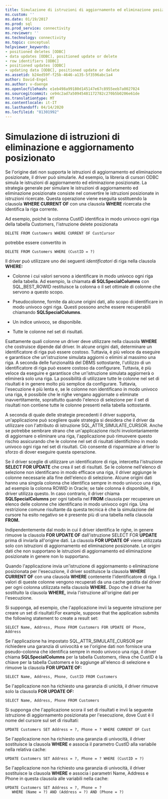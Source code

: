 ```yaml
---
title: Simulazione di istruzioni di aggiornamento ed eliminazione posizionate Documenti Microsoft
ms.custom: ''
ms.date: 01/19/2017
ms.prod: sql
ms.prod_service: connectivity
ms.reviewer: ''
ms.technology: connectivity
ms.topic: conceptual
helpviewer_keywords:
- positioned deletes [ODBC]
- data updates [ODBC], positioned update or delete
- row identifiers [ODBC]
- positioned updates [ODBC]
- updating data [ODBC], positioned update or delete
ms.assetid: b24ed59f-f25b-4646-a135-5f3596abc1a4
author: David-Engel
ms.author: v-daenge
ms.openlocfilehash: e1eb498a99180d145147e67c8955eeb7a0027024
ms.sourcegitcommit: ce94c2ad7a50945481172782c270b5b0206e61de
ms.translationtype: MT
ms.contentlocale: it-IT
ms.lasthandoff: 04/14/2020
ms.locfileid: "81301992"
---
```

# <a name="simulating-positioned-update-and-delete-statements"></a>Simulazione di istruzioni di eliminazione e aggiornamento posizionato
Se l'origine dati non supporta le istruzioni di aggiornamento ed eliminazione posizionate, il driver può simularle. Ad esempio, la libreria di cursori ODBC simula le istruzioni di aggiornamento ed eliminazione posizionate. La strategia generale per simulare le istruzioni di aggiornamento ed eliminazione posizionate consiste nel convertire le istruzioni posizionate in istruzioni ricercate. Questa operazione viene eseguita sostituendo la clausola **WHERE CURRENT OF** con una clausola **WHERE** ricercata che identifica la riga corrente.  
  
 Ad esempio, poiché la colonna CustID identifica in modo univoco ogni riga della tabella Customers, l'istruzione delete posizionata  
  
```  
DELETE FROM Customers WHERE CURRENT OF CustCursor  
```  
  
 potrebbe essere convertito in  
  
```  
DELETE FROM Customers WHERE (CustID = ?)  
```  
  
 Il driver può utilizzare uno dei seguenti *identificatori* di riga nella clausola **WHERE:**  
  
-   Colonne i cui valori servono a identificare in modo univoco ogni riga della tabella. Ad esempio, la chiamata **di SQLSpecialColumns** con SQL_BEST_ROWID restituisce la colonna o il set ottimale di colonne che servono a questo scopo.  
  
-   Pseudocolonne, fornite da alcune origini dati, allo scopo di identificare in modo univoco ogni riga. Questi possono anche essere recuperabili chiamando **SQLSpecialColumns**.  
  
-   Un indice univoco, se disponibile.  
  
-   Tutte le colonne nel set di risultati.  
  
 Esattamente quali colonne un driver deve utilizzare nella clausola **WHERE** che costruisce dipende dal driver. In alcune origini dati, determinare un identificatore di riga può essere costoso. Tuttavia, è più veloce da eseguire e garantisce che un'istruzione simulata aggiorni o elimini al massimo una riga. A seconda delle funzionalità del DBMS sottostante, l'utilizzo di un identificatore di riga può essere costoso da configurare. Tuttavia, è più veloce da eseguire e garantisce che un'istruzione simulata aggiornerà o eliminerà solo una riga. La possibilità di utilizzare tutte le colonne nel set di risultati è in genere molto più semplice da configurare. Tuttavia, l'esecuzione è più lenta e, se le colonne non identificano in modo univoco una riga, è possibile che le righe vengano aggiornate o eliminate inavvertitamente, soprattutto quando l'elenco di selezione per il set di risultati non contiene tutte le colonne presenti nella tabella sottostante.  
  
 A seconda di quale delle strategie precedenti il driver supporta, un'applicazione può scegliere quale strategia si desidera che il driver da utilizzare con l'attributo di istruzione SQL_ATTR_SIMULATE_CURSOR. Anche se potrebbe sembrare strano che un'applicazione rischi involontariamente di aggiornare o eliminare una riga, l'applicazione può rimuovere questo rischio assicurando che le colonne nel set di risultati identifichino in modo univoco ogni riga nel set di risultati. Ciò consente di risparmiare al driver lo sforzo di dover eseguire questa operazione.  
  
 Se il driver sceglie di utilizzare un identificatore di riga, intercetta l'istruzione **SELECT FOR UPDATE** che crea il set di risultati. Se le colonne nell'elenco di selezione non identificano in modo efficace una riga, il driver aggiunge le colonne necessarie alla fine dell'elenco di selezione. Alcune origini dati hanno una singola colonna che identifica sempre in modo univoco una riga, ad esempio la colonna ROWID in Oracle; se tale colonna è disponibile, il driver utilizza questo. In caso contrario, il driver chiama **SQLSpecialColumns** per ogni tabella nel **FROM** clausola per recuperare un elenco delle colonne che identificano in modo univoco ogni riga. Una restrizione comune risultante da questa tecnica è che la simulazione del cursore ha esito negativo se è presente più di una tabella nella clausola **FROM.**  
  
 Indipendentemente dal modo in cui il driver identifica le righe, in genere rimuove la clausola **FOR UPDATE OF** dall'istruzione SELECT FOR **UPDATE** prima di inviarla all'origine dati. La clausola **FOR UPDATE OF** viene utilizzata solo con istruzioni di aggiornamento ed eliminazione posizionate. Le origini dati che non supportano le istruzioni di aggiornamento ed eliminazione posizionate in genere non lo supportano.  
  
 Quando l'applicazione invia un'istruzione di aggiornamento o eliminazione posizionata per l'esecuzione, il driver sostituisce la clausola **WHERE CURRENT OF** con una clausola **WHERE** contenente l'identificatore di riga. I valori di queste colonne vengono recuperati da una cache gestita dal driver per ogni colonna utilizzata nella clausola **WHERE.** Dopo che il driver ha sostituito la clausola **WHERE,** invia l'istruzione all'origine dati per l'esecuzione.  
  
 Si supponga, ad esempio, che l'applicazione invii la seguente istruzione per creare un set di risultati:For example, suppose that the application submits the following statement to create a result set:  
  
```  
SELECT Name, Address, Phone FROM Customers FOR UPDATE OF Phone, Address  
```  
  
 Se l'applicazione ha impostato SQL_ATTR_SIMULATE_CURSOR per richiedere una garanzia di univocità e se l'origine dati non fornisce una pseudo-colonna che identifica sempre in modo univoco una riga, il driver chiama **SQLSpecialColumns** per la tabella Customers, rileva che CustID è la chiave per la tabella Customers e lo aggiunge all'elenco di selezione e rimuove la clausola **FOR UPDATE OF:**  
  
```  
SELECT Name, Address, Phone, CustID FROM Customers  
```  
  
 Se l'applicazione non ha richiesto una garanzia di unicità, il driver rimuove solo la clausola **FOR UPDATE OF:**  
  
```  
SELECT Name, Address, Phone FROM Customers  
```  
  
 Si supponga che l'applicazione scora il set di risultati e invii la seguente istruzione di aggiornamento posizionata per l'esecuzione, dove Cust è il nome del cursore sul set di risultati:  
  
```  
UPDATE Customers SET Address = ?, Phone = ? WHERE CURRENT OF Cust  
```  
  
 Se l'applicazione non ha richiesto una garanzia di univocità, il driver sostituisce la clausola **WHERE** e associa il parametro CustID alla variabile nella relativa cache:  
  
```  
UPDATE Customers SET Address = ?, Phone = ? WHERE (CustID = ?)  
```  
  
 Se l'applicazione non ha richiesto una garanzia di univocità, il driver sostituisce la clausola **WHERE** e associa i parametri Name, Address e Phone in questa clausola alle variabili nella cache:  
  
```  
UPDATE Customers SET Address = ?, Phone = ?  
   WHERE (Name = ?) AND (Address = ?) AND (Phone = ?)  
```
